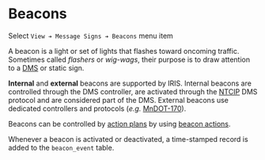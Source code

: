 # Beacons

Select `View ➔ Message Signs ➔ Beacons` menu item

A beacon is a light or set of lights that flashes toward oncoming traffic.
Sometimes called _flashers_ or _wig-wags_, their purpose is to draw attention to
a [DMS] or static sign.

**Internal** and **external** beacons are supported by IRIS.  Internal beacons
are controlled through the DMS controller, are activated through the [NTCIP] DMS
protocol and are considered part of the DMS.  External beacons use dedicated
controllers and protocols (_e.g._ [MnDOT-170]).

Beacons can be controlled by [action plans] by using [beacon actions].

Whenever a beacon is activated or deactivated, a time-stamped record is added to
the `beacon_event` table.


[action plans]: action_plans.html
[beacon actions]: action_plans.html#beacon-actions
[DMS]: dms.html
[MnDOT-170]: comm_links.html#mndot-170
[NTCIP]: comm_links.html#ntcip
